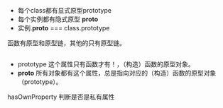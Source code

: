 - 每个class都有显式原型prototype
- 每个实例都有隐式原型 __proto__
- 实例.__proto__ === class.prototype

函数有原型和原型链，其他的只有原型链。

```javascript

```

- prototype 这个属性只有函数才有！，（构造）函数的原型对象。
- __proto__ 所有对象都有这个属性，总是指向对应的（构造）函数的原型对象（prototype）。

hasOwnProperty 判断是否是私有属性
